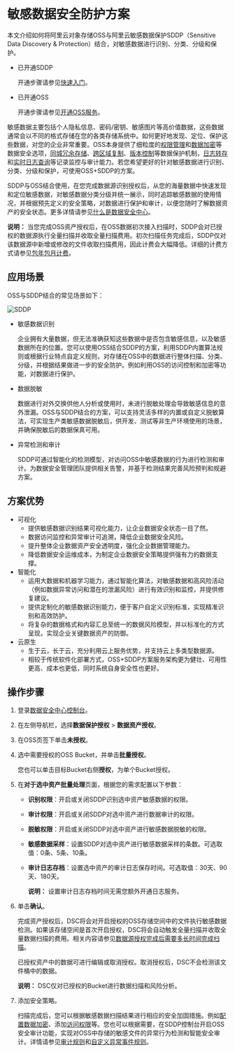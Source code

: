 # 敏感数据安全防护方案

本文介绍如何将阿里云对象存储OSS与阿里云敏感数据保护SDDP（Sensitive Data Discovery & Protection）结合，对敏感数据进行识别、分类、分级和保护。

-   已开通SDDP

    开通步骤请参见[快速入门](/cn.zh-CN/快速入门/快速入门.md)。

-   已开通OSS

    开通步骤请参见[开通OSS服务](/cn.zh-CN/控制台用户指南/开通OSS服务.md)。


敏感数据主要包括个人隐私信息、密码/密钥、敏感图片等高价值数据，这些数据通常会以不同的格式存储在您的各类存储系统中。如何更好地发现、定位、保护这些数据，对您的企业非常重要。OSS本身提供了细粒度的[权限管理](/cn.zh-CN/开发指南/数据安全/访问控制/访问控制概述.md)和[数据加密](/cn.zh-CN/开发指南/数据安全/数据加密/服务器端加密.md)等数据安全选项，[同城冗余存储](/cn.zh-CN/开发指南/数据安全/数据容灾/同城冗余存储.md)、[跨区域复制](/cn.zh-CN/开发指南/数据安全/数据容灾/跨区域复制介绍.md)、[版本控制](/cn.zh-CN/开发指南/数据安全/版本控制/版本控制介绍.md)等数据保护机制，[日志转存](/cn.zh-CN/开发指南/日志管理/日志转存.md)和[实时日志查询](/cn.zh-CN/开发指南/日志管理/实时日志查询.md)等记录监控与审计能力。若您希望更好的针对敏感数据进行识别、分类、分级和保护，可使用OSS+SDDP的方案。

SDDP与OSS结合使用，在您完成数据源识别授权后，从您的海量数据中快速发现和定位敏感数据，对敏感数据分类分级并统一展示，同时追踪敏感数据的使用情况，并根据预先定义的安全策略，对数据进行保护和审计，以便您随时了解数据资产的安全状态。更多详情请参见[什么是数据安全中心](/cn.zh-CN/产品简介/什么是数据安全中心.md)。

**说明：** 当您完成OSS资产授权后，在OSS数据初次接入扫描时，SDDP会对已授权的数据源执行全量扫描并收取全量扫描费用。初次扫描任务完成后，SDDP仅对该数据源中新增或修改的文件收取扫描费用，因此计费会大幅降低。详细的计费方式请参见[包年包月计费](/cn.zh-CN/产品计费/包年包月计费.md)。

## 应用场景

OSS与SDDP结合的常见场景如下：

![SDDP](https://static-aliyun-doc.oss-accelerate.aliyuncs.com/assets/img/zh-CN/8554449951/p81537.png)

-   敏感数据识别

    企业拥有大量数据，但无法准确获知这些数据中是否包含敏感信息，以及敏感数据所在的位置。您可以使用OSS结合SDDP的方案，利用SDDP内置算法规则或根据行业特点自定义规则，对存储在OSS中的数据进行整体扫描、分类、分级，并根据结果做进一步的安全防护。例如利用OSS的访问控制和加密等功能，对数据进行保护。

-   数据脱敏

    数据进行对外交换供他人分析或使用时，未进行脱敏处理会导致敏感信息的意外泄漏。OSS与SDDP结合的方案，可以支持灵活多样的内置或自定义脱敏算法，可实现生产类敏感数据脱敏后，供开发、测试等非生产环境使用的场景，并确保脱敏后的数据保真可用。

-   异常检测和审计

    SDDP可通过智能化的检测模型，对访问OSS中敏感数据的行为进行检测和审计。为数据安全管理团队提供相关告警，并基于检测结果完善风险预判和规避方案。


## 方案优势

-   可视化
    -   提供敏感数据识别结果可视化能力，让企业数据安全状态一目了然。
    -   数据访问监控和异常审计可追溯，降低企业数据安全风险。
    -   提升整体企业数据资产安全透明度，强化企业数据管理能力。
    -   降低数据安全运维成本，为制定企业数据安全策略提供强有力的数据支撑。
-   智能化
    -   运用大数据和机器学习能力，通过智能化算法，对敏感数据和高风险活动（例如数据异常访问和潜在的泄漏风险）进行有效识别和监控，并提供修复建议。
    -   提供定制化的敏感数据识别能力，便于客户自定义识别标准，实现精准识别和高效防护。
    -   将复杂的数据格式和内容汇总至统一的数据风险模型，并以标准化的方式呈现，实现企业关键数据资产的防御。
-   云原生
    -   生于云，长于云，充分利用云上服务优势，并支持云上多类型数据源。
    -   相较于传统软件化部署方式，OSS+SDDP方案服务架构更为健壮、可用性更高、成本也更低，同时系统自身安全性也更好。

## 操作步骤

1.  登录[数据安全中心控制台](https://yundun.console.aliyun.com/?p=sddp#/overview)。

2.  在左侧导航栏，选择**数据保护授权** \> **数据资产授权**。

3.  在OSS页签下单击**未授权**。

4.  选中需要授权的OSS Bucket，并单击**批量授权**。

    您也可以单击目标Bucket右侧**授权**，为单个Bucket授权。

5.  在**对于选中资产批量处理**页面，根据您的需求配置以下参数：

    -   **识别权限**：开启或关闭SDDP识别选中资产敏感数据的权限。
    -   **审计权限**：开启或关闭SDDP对选中资产进行数据审计的权限。
    -   **脱敏权限**：开启或关闭SDDP对选中资产进行敏感数据脱敏的权限。
    -   **敏感数据采样**：设置SDDP对选中资产进行敏感数据采样的条数。可选取值：0条、5条、10条。
    -   **审计日志存档**：设置选中资产的审计日志保存时间。可选取值：30天、90天、180天。

        **说明：** 设置审计日志存档时间无需您额外开通日志服务。

6.  单击**确认**。

    完成资产授权后，DSC将会对开启授权的OSS存储空间中的文件执行敏感数据检测。如果该存储空间是首次开启授权，DSC将会自动触发全量扫描并收取全量数据扫描的费用。相关内容请参见[数据源授权完成后需要多长时间完成扫描](/cn.zh-CN/常见问题/数据扫描和识别.md)。

    已授权资产中的数据可进行编辑或取消授权。取消授权后，DSC不会检测该文件桶中的数据。

    **说明：** DSC仅对已授权的Bucket进行数据扫描和风险分析。

7.  添加安全策略。

    扫描完成后，您可以根据敏感数据扫描结果进行相应的安全加固措施。例如[配置数据加密](/cn.zh-CN/控制台用户指南/存储空间管理/基础设置/设置服务器端加密.md)、添加[访问权限](/cn.zh-CN/开发指南/数据安全/访问控制/访问控制概述.md)等。您也可以根据需要，在SDDP控制台开启OSS安全审计功能，实现对OSS中存储的敏感文件的异常行为检测和智能安全审计。详情请参见[审计规则](/cn.zh-CN/用户指南/全域数据审计/审计规则.md)和[自定义异常事件规则](/cn.zh-CN/用户指南/全域数据审计/自定义异常事件规则.md)。



